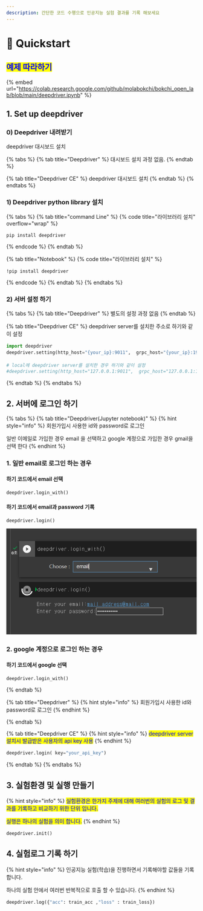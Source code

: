 ```yaml
---
description: 간단한 코드 수행으로 인공지능 실험 결과를 기록 해보세요
---
```


# 🚀 Quickstart

## <mark style="color:blue;">예제 따라하기</mark>

{% embed url="https://colab.research.google.com/github/molabokchi/bokchi_open_lab/blob/main/deepdriver.ipynb" %}

## 1. Set up deepdriver

### 0) Deepdriver 내려받기

deepdriver 대시보드 설치

{% tabs %}
{% tab title="Deepdriver" %}
대시보드 설치 과정 없음.
{% endtab %}

{% tab title="Deepdriver CE" %}
deepdriver 대시보드 설치
{% endtab %}
{% endtabs %}

### 1) Deepdriver python library 설치

{% tabs %}
{% tab title="command Line" %}
{% code title="라이브러리 설치" overflow="wrap" %}
```
pip install deepdriver
```
{% endcode %}
{% endtab %}

{% tab title="Notebook" %}
{% code title="라이브러리 설치" %}
```
!pip install deepdriver
```
{% endcode %}
{% endtab %}
{% endtabs %}

### 2) 서버 설정 하기&#x20;

{% tabs %}
{% tab title="Deepdriver" %}
별도의 설정 과정 없음
{% endtab %}

{% tab title="Deepdriver CE" %}
deepdriver server를 설치한 주소로 하기와 같이 설정

```python
import deepdriver
deepdriver.setting(http_host="{your_ip}:9011",  grpc_host="{your_ip}:19051")

# local에 deepdriver server를 설치한 경우 하기와 같이 설정
#deepdriver.setting(http_host="127.0.0.1:9011",  grpc_host="127.0.0.1:19051")
```
{% endtab %}
{% endtabs %}

## 2. 서버에 로그인 하기

{% tabs %}
{% tab title="Deepdriver(Jupyter notebook)" %}
{% hint style="info" %}
회원가입시 사용한 id와 password로 로그인

일반 이메일로 가입한 경우 email 을 선택하고 google 계정으로 가입한 경우 gmail을 선택 한다&#x20;
{% endhint %}

### 1. 일반 email로 로그인 하는 경우&#x20;

#### 하기 코드에서 email 선택

```
deepdriver.login_with()
```

#### 하기 코드에서 email과 password 기록

```
deepdriver.login()
```

![](<.gitbook/assets/image (4).png>)

### 2. google 계정으로 로그인 하는 경우&#x20;

#### 하기 코드에서  google 선택

```
deepdriver.login_with()
```
{% endtab %}

{% tab title="Deepdriver" %}
{% hint style="info" %}
회원가입시 사용한 id와 password로 로그인
{% endhint %}


{% endtab %}

{% tab title="Deepdriver CE" %}
{% hint style="info" %}
<mark style="color:blue;">deepdriver server 설치시 발급받은 사용자의 api key 사용</mark>
{% endhint %}

```python
deepdriver.login( key="your_api_key")
```
{% endtab %}
{% endtabs %}

## 3. 실험환경 및 실행 만들기

{% hint style="info" %}
<mark style="color:blue;">실험환경은 한가지 주제에 대해 여러번의 실험의 로그 및 결과를 기록하고 비교하기 위한 단위 입니다.</mark>

<mark style="color:blue;">실행은 하나의 실험을 의미 합니다.</mark>
{% endhint %}

```python
deepdriver.init()
```

## 4. 실험로그 기록 하기

{% hint style="info" %}
인공지능 실험(학습)을 진행하면서 기록해야할 값들을 기록 합니다.

하나의 실험 안에서 여러번 반복적으로 호출 할 수 있습니다.
{% endhint %}

```python
deepdriver.log({"acc": train_acc ,"loss" : train_loss})
```
